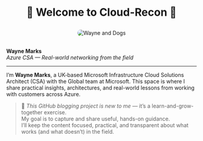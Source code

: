 <!-- README.md or _index.md -->

<!-- Top-centre welcome message -->
<div align="center">
  <h1>👋 Welcome to Cloud-Recon 👋</h1>
</div>

<!-- Hero image (centre) -->
<div align="center">
  <img src="/Azure-Blog/assets/images/Cloud-Recon.webp" alt="Wayne and Dogs" style="max-width: 700px; border-radius: 12px; margin-top: 10px;" />
</div>

<!-- Profile block (top left) -->
<br />

**Wayne Marks**  
*Azure CSA — Real-world networking from the field*

---

I’m **Wayne Marks**, a UK-based Microsoft Infrastructure Cloud Solutions Architect (CSA) with the Global team at Microsoft. This space is where I share practical insights, architectures, and real-world lessons from working with customers across Azure.

> 🔷 *This GitHub blogging project is new to me* — it’s a learn-and-grow-together exercise.  
> My goal is to capture and share useful, hands-on guidance.  
> I’ll keep the content focused, practical, and transparent about what works (and what doesn’t) in the field.

